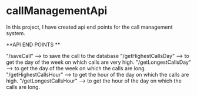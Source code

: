 # callManagementApi
In this project, I have created api end points for the call management system.

**API END POINTS **

"/saveCall" --> to save the call to the database
"/getHighestCallsDay" --> to get the day of the week on which calls are very high.
"/getLongestCallsDay" --> to get the day of the week on which the calls are long.
"/getHighestCallsHour" --> to get the hour of the day on which the calls are high.
"/getLongestCallsHour" --> to get the hour of the day on which the calls are long.
